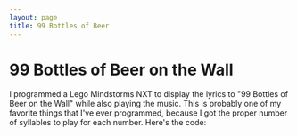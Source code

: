 ```yaml
---
layout: page
title: 99 Bottles of Beer
---
```


# 99 Bottles of Beer on the Wall
I programmed a Lego Mindstorms NXT to display the lyrics to "99 Bottles of Beer
on the Wall" while also playing the music.  This is probably one of my favorite
things that I've ever programmed, because I got the proper number of syllables
to play for each number.  Here's the code:
<script src="https://bitbucket.org/robotmlg/99-bottles-of-robotc/src/3a69fa14af6001710e91c50e21523344cafac9ee/99bottles.c?embed=t"></script>
